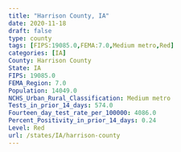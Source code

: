 ```yaml
---
title: "Harrison County, IA"
date: 2020-11-18
draft: false
type: county
tags: [FIPS:19085.0,FEMA:7.0,Medium metro,Red]
categories: [IA]
County: Harrison County
State: IA
FIPS: 19085.0
FEMA_Region: 7.0
Population: 14049.0
NCHS_Urban_Rural_Classification: Medium metro
Tests_in_prior_14_days: 574.0
Fourteen_day_test_rate_per_100000: 4086.0
Percent_Positivity_in_prior_14_days: 0.24
Level: Red
url: /states/IA/harrison-county
---
```




